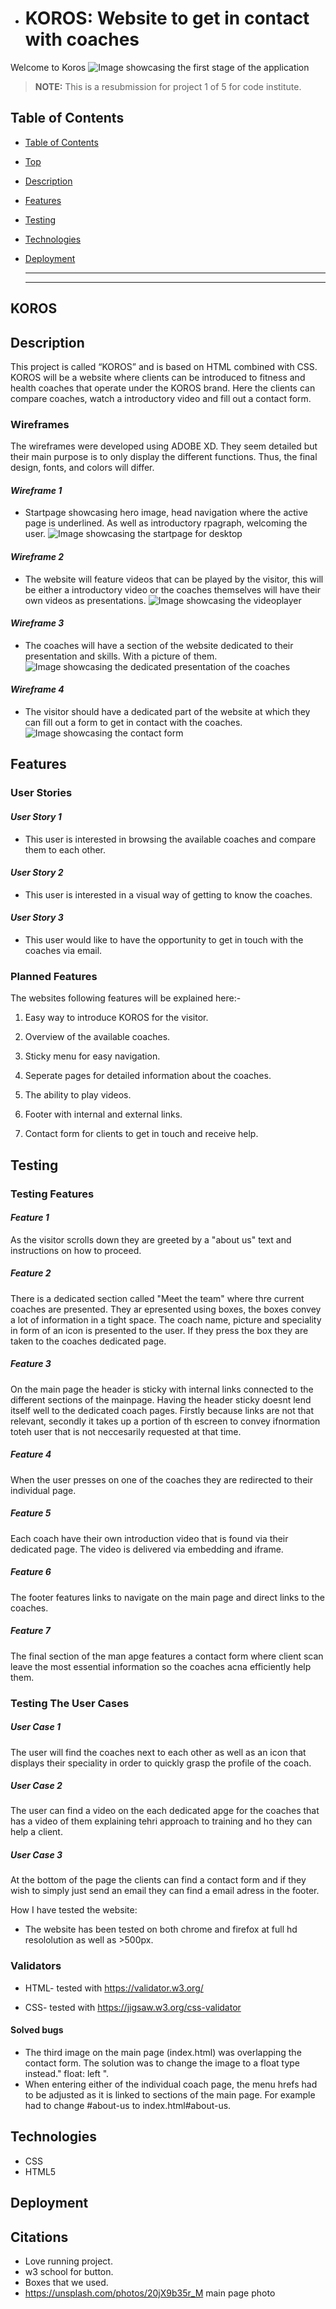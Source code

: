 

- # KOROS: Website to get in contact with coaches

Welcome to Koros
![Image showcasing the first stage of the application](docs/images/intro2.PNG)

  > **NOTE:** This is a resubmission for project 1 of 5 for code institute. 


## Table of Contents

* [Table of Contents](#table-of-contents)
* [Top](#koros)
* [Description](#description)
* [Features](#features)
* [Testing](#testing)
* [Technologies](#technologies)
* [Deployment](#deployment)

  ------

  ------


## KOROS

## Description

This project is called “KOROS” and is based on HTML combined with CSS. KOROS will be a website where clients can be introduced to fitness and health coaches that operate under the KOROS brand. Here the clients can compare coaches, watch a introductory video and fill out a contact form. 

### Wireframes
The wireframes were developed using ADOBE XD. They seem detailed but their main purpose is to only display the different functions. Thus, the final design, fonts, and colors will differ. 
#### *Wireframe 1*
* Startpage showcasing hero image, head navigation where the active page is underlined. As well as introductory rpagraph, welcoming the user. 
![Image showcasing the startpage for desktop](docs/wireframe/wf1.png)


#### *Wireframe 2*
* The website will feature videos that can be played by the visitor, this will be either a introductory video or the coaches themselves will have their own videos as presentations. 
![Image showcasing the videoplayer](docs/wireframe/wf3.png)

#### *Wireframe 3*
* The coaches will have a section of the website dedicated to their presentation and skills. With a picture of them.
![Image showcasing the dedicated presentation of the coaches](docs/wireframe/wf2.png)

#### *Wireframe 4*
* The visitor should have a dedicated part of the website at which they can fill out a form to get in contact with the coaches.
![Image showcasing the contact form](docs/wireframe/wf4.png)

## Features

### User Stories
#### *User Story 1*
* This user is interested in browsing the available coaches and compare them to each other. 

#### *User Story 2*
* This user is interested in a visual way of getting to know the coaches.

#### *User Story 3*
* This user would like to have the opportunity to get in touch with the coaches via email. 

### Planned Features

The websites following features will be explained here:-

1. Easy way to introduce KOROS for the visitor.

2. Overview of the available coaches.

3. Sticky menu for easy navigation.

4. Seperate pages for detailed information about the coaches.

5. The ability to play videos. 

6.  Footer with internal and external links.

7. Contact form for clients to get in touch and receive help.


## Testing

### Testing Features

#### *Feature 1*
As the visitor scrolls down they are greeted by a "about us" text and instructions on how to proceed. 

##### *Feature 2*
There is a dedicated section called "Meet the team" where thre current coaches are presented. They ar epresented using boxes, the boxes convey a lot of information in a tight space. The coach name, picture and speciality in form of an icon is presented to the user. If they press the box they are taken to the coaches dedicated page.

##### *Feature 3*
On the main page the header is sticky with internal links connected to the different sections of the mainpage. Having the header sticky doesnt lend itself well to the dedicated coach pages. Firstly because links are not that relevant, secondly it takes up a portion of th escreen to convey ifnormation toteh user that is not neccesarily requested at that time. 

##### *Feature 4*
When the user presses on one of the coaches they are redirected to their individual page. 

##### *Feature 5*
Each coach have their own introduction video that is found via their dedicated page. The video is delivered via embedding and iframe. 

##### *Feature 6*
The footer features links to navigate on the main page and direct links to the coaches.

##### *Feature 7*
The final section of the man apge features a contact form where client scan leave the most essential information so the coaches acna efficiently help them. 

### Testing The User Cases

##### *User Case 1*
The user will find the coaches next to each other as well as an icon that displays their speciality in order to quickly grasp the profile of the coach. 

##### *User Case 2*
The user can find a video on the each dedicated apge for the coaches that has a video of them explaining tehri approach to training and ho they can help a client. 

##### *User Case 3*
At the bottom of the page the clients can find a contact form and if they wish to simply just send an email they can find a email adress in the footer. 


How I have tested the website:
* The website has been tested on both chrome and firefox at full hd resololution as well as >500px. 

### Validators
* HTML- tested with https://validator.w3.org/

* CSS- tested with https://jigsaw.w3.org/css-validator



#### Solved bugs

* The third image on the main page (index.html) was overlapping the contact form. The solution was to change the image to a float type instead." float: left ".
* When entering either of the individual coach page, the menu hrefs had to be adjusted as it is linked to sections of the main page. For example had to change #about-us to index.html#about-us. 


## Technologies

* CSS
* HTML5


## Deployment



## Citations

*  Love running project. 
*  w3 school for button. 
* Boxes that we used. 
* https://unsplash.com/photos/20jX9b35r_M main page photo
